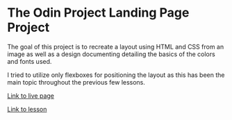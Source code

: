 # The Odin Project Landing Page Project

The goal of this project is to recreate a layout using HTML and CSS from an image as well as a design documenting detailing the basics of the colors and fonts used.

I tried to utilize only flexboxes for positioning the layout as this has been the main topic throughout the previous few lessons.
  
[Link to live page](https://kmsedu.github.io/landing-page/)  

[Link to lesson](https://www.theodinproject.com/lessons/foundations-landing-page)
